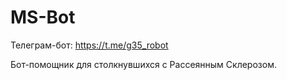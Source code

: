 # MS-Bot
Телеграм-бот: https://t.me/g35_robot

Бот-помощник для столкнувшихся с Рассеянным Склерозом.
